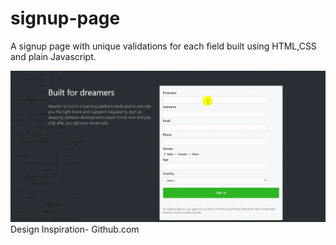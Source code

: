 # signup-page
A signup page with unique validations for each field built using HTML,CSS and plain Javascript.

![gif](/signup-form.gif)
<br/>
Design Inspiration- Github.com
